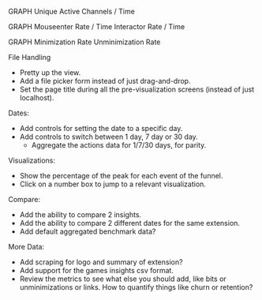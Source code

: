 GRAPH
Unique Active Channels / Time

GRAPH
Mouseenter Rate / Time
Interactor Rate / Time

GRAPH
Minimization Rate
Unminimization Rate



File Handling
- Pretty up the view.
- Add a file picker form instead of just drag-and-drop.
- Set the page title during all the pre-visualization screens (instead of just localhost).

Dates:
- Add controls for setting the date to a specific day.
- Add controls to switch between 1 day, 7 day or 30 day.
    - Aggregate the actions data for 1/7/30 days, for parity.

Visualizations:
- Show the percentage of the peak for each event of the funnel.
- Click on a number box to jump to a relevant visualization.

Compare:
- Add the ability to compare 2 insights.
- Add the ability to compare 2 different dates for the same extension.
- Add default aggregated benchmark data?

More Data:
- Add scraping for logo and summary of extension?
- Add support for the games insights csv format.
- Review the metrics to see what else you should add, like bits or unminimizations or links. How to quantify things like churn or retention?
